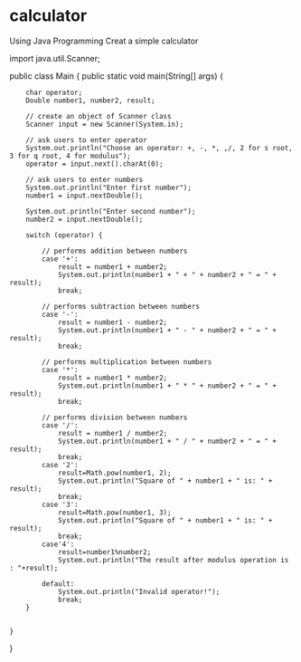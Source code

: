 # calculator
Using Java Programming Creat a simple calculator


import java.util.Scanner;

public class Main {
    public static void main(String[] args) {

        char operator;
        Double number1, number2, result;

        // create an object of Scanner class
        Scanner input = new Scanner(System.in);

        // ask users to enter operator
        System.out.println("Choose an operator: +, -, *, ,/, 2 for s root, 3 for q root, 4 for modulus");
        operator = input.next().charAt(0);

        // ask users to enter numbers
        System.out.println("Enter first number");
        number1 = input.nextDouble();

        System.out.println("Enter second number");
        number2 = input.nextDouble();

        switch (operator) {

            // performs addition between numbers
            case '+':
                result = number1 + number2;
                System.out.println(number1 + " + " + number2 + " = " + result);
                break;

            // performs subtraction between numbers
            case '-':
                result = number1 - number2;
                System.out.println(number1 + " - " + number2 + " = " + result);
                break;

            // performs multiplication between numbers
            case '*':
                result = number1 * number2;
                System.out.println(number1 + " * " + number2 + " = " + result);
                break;

            // performs division between numbers
            case '/':
                result = number1 / number2;
                System.out.println(number1 + " / " + number2 + " = " + result);
                break;
            case '2':
                result=Math.pow(number1, 2);
                System.out.println("Square of " + number1 + " is: " + result);
                break;
            case '3':
                result=Math.pow(number1, 3);
                System.out.println("Square of " + number1 + " is: " + result);
                break;
            case'4':
                result=number1%number2;
                System.out.println("The result after modulus operation is : "+result);

            default:
                System.out.println("Invalid operator!");
                break;
        }


    }
}
